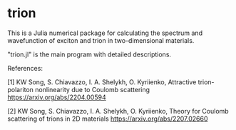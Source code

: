 # trion
This is a Julia numerical package for calculating the spectrum and wavefunction of exciton and trion in two-dimensional materials.

"trion.jl" is the main program with detailed descriptions.

References:

[1] KW Song, S. Chiavazzo, I. A. Shelykh, O. Kyriienko, Attractive trion-polariton nonlinearity due to Coulomb scattering https://arxiv.org/abs/2204.00594
    
[2] KW Song, S. Chiavazzo, I. A. Shelykh, O. Kyriienko, Theory for Coulomb scattering of trions in 2D materials https://arxiv.org/abs/2207.02660

